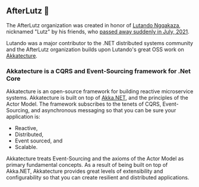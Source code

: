 ## AfterLutz 👋
The AfterLutz organization was created in honor of [Lutando Ngqakaza](https://github.com/Lutando), nicknamed "Lutz" by his friends, who [passed away suddenly in July, 2021](https://github.com/Lutando/Akkatecture/issues/446).

Lutando was a major contributor to the .NET distributed systems community and the AfterLutz organization builds upon Lutando's great OSS work on [Akkatecture](https://github.com/AfterLutz/Akkatecture).

### Akkatecture is a CQRS and Event-Sourcing framework for .Net Core
Akkatecture is an open-source framework for building reactive microservice systems. Akkatecture is built on top of [Akka.NET](https://getakka.net/), and the principles of the Actor Model. The framework subscribes to the tenets of CQRS, Event-Sourcing, and asynchronous messaging so that you can be sure your application is:

* Reactive,
* Distributed,
* Event sourced, and
* Scalable.

Akkatecture treats Event-Sourcing and the axioms of the Actor Model as primary fundamental concepts. As a result of being built on top of Akka.NET, Akkatecture provides great levels of extensibility and configurability so that you can create resilient and distributed applications.
